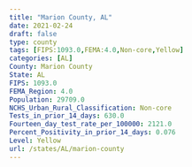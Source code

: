 ```yaml
---
title: "Marion County, AL"
date: 2021-02-24
draft: false
type: county
tags: [FIPS:1093.0,FEMA:4.0,Non-core,Yellow]
categories: [AL]
County: Marion County
State: AL
FIPS: 1093.0
FEMA_Region: 4.0
Population: 29709.0
NCHS_Urban_Rural_Classification: Non-core
Tests_in_prior_14_days: 630.0
Fourteen_day_test_rate_per_100000: 2121.0
Percent_Positivity_in_prior_14_days: 0.076
Level: Yellow
url: /states/AL/marion-county
---
```



